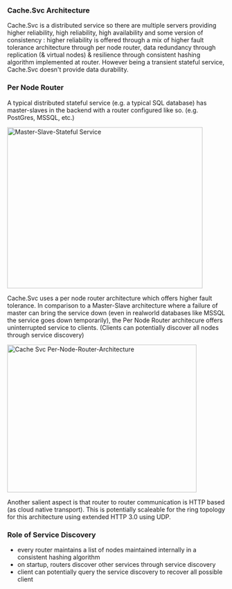 ### Cache.Svc Architecture ###

Cache.Svc is a distributed service so there are multiple servers providing higher reliability, high reliability, high availability and some version of consistency : higher reliability is offered through a mix of higher fault tolerance architecture through per node router, data redundancy through replication (& virtual nodes) & resilience through consistent hashing algorithm implemented at router. However being a transient stateful service, Cache.Svc doesn't provide data durability.

### Per Node Router ###

A typical distributed stateful service (e.g. a typical SQL database) has master-slaves in the backend with a router configured 
like so. (e.g. PostGres, MSSQL, etc.)

<img width="451" height="372" alt="Master-Slave-Stateful Service" src="https://github.com/user-attachments/assets/1b312296-8dcd-433b-b832-5f52be479103" />

Cache.Svc uses a per node router architecture which offers higher fault tolerance. In comparison to a Master-Slave architecture where a failure of master can bring the service down (even in realworld databases like MSSQL the service goes down temporarily), the Per Node Router architecure offers uninterrupted service to clients. (Clients can potentially discover all nodes through service discovery)

<img width="437" height="341" alt="Cache Svc Per-Node-Router-Architecture" src="https://github.com/user-attachments/assets/5e7a6e8b-1b8b-4755-98d8-6a76fcca3343" />

Another salient aspect is that router to router communication is HTTP based (as cloud native transport). This is potentially scaleable for the ring topology for this architecture using extended HTTP 3.0 using UDP.

### Role of Service Discovery ###
- every router maintains a list of nodes maintained internally in a consistent hashing algorithm
- on startup, routers discover other services through service discovery
- client can potentially query the service discovery to recover all possible client



